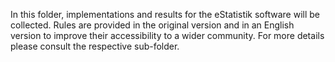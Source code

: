 In this folder, implementations and results for the eStatistik software will be collected. Rules are provided
in the original version and in an English version to improve their accessibility to a wider community. For more
details please consult the respective sub-folder.
